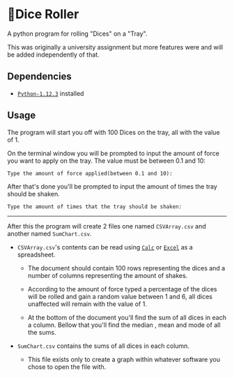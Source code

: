 # 🎲Dice Roller 
 
 A python program for rolling "Dices" on a "Tray".

 This was originally a university assignment but more features were and will be added independently of that.

 ## Dependencies

  - [`Python-1.12.3`](https://www.python.org/downloads/) installed

## Usage

The program will start you off with 100 Dices on the tray, all with the value of 1.

On the terminal window you will be prompted to input the amount of force you want to apply on the tray. The value must be between 0.1 and 10:

    Type the amount of force applied(between 0.1 and 10):

After that's done you'll be prompted to input the amount of times the tray should be shaken.

    Type the amount of times that the tray should be shaken:

<hr>

After this the program will create 2 files one named `CSVArray.csv` and another named `SumChart.csv`.

- `CSVArray.csv`'s contents can be read using [`Calc`](https://www.libreoffice.org/discover/calc/) or [`Excel`](https://www.microsoft.com/en-us/microsoft-365/excel) as a spreadsheet.
  
  - The document should contain 100 rows representing the dices and a number of columns representing the amount of shakes. 

  - According to the amount of force typed a percentage of the dices will be rolled and gain a random value between 1 and 6, all dices unaffected will remain with the value of 1.

  - At the bottom of the document you'll find the sum of all dices in each a column. Bellow that you'll find the median , mean and mode of all  the sums.

- `SumChart.csv` contains the sums of all dices in each column.
  - This file exists only to create a graph within whatever software you chose to open the file with.
